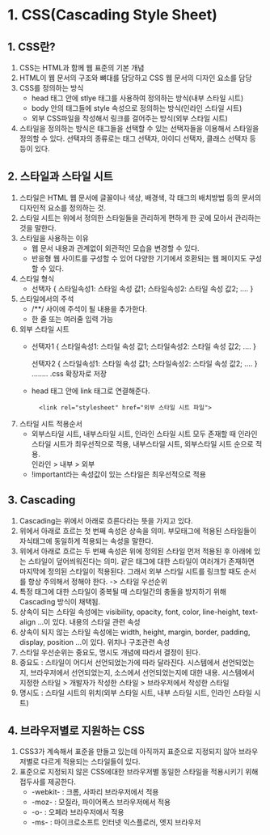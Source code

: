 # 1. CSS(Cascading Style Sheet)
## 1. CSS란?
1. CSS는 HTML과 함께 웹 표준의 기본 개념
2. HTML이 웹 문서의 구조와 뼈대를 담당하고 CSS 웹 문서의 디자인 요소를 담당
3. CSS를 정의하는 방식
    - head 태그 안에 stlye 태그를 사용하여 정의하는 방식(내부 스타일 시트)
    - body 안의 태그들에 style 속성으로 정의하는 방식(인라인 스타일 시트)
    - 외부 CSS파일을 작성해서 링크를 걸어주는 방식(외부 스타일 시트)
4. 스타일을 정의하는 방식은 태그들을 선택할 수 있는 선택자들을 이용해서 스타일을 정의할 수 있다. 선택자의 종류로는 태그 선택자, 아이디 선택자, 클래스 선택자 등등이 있다.

## 2. 스타일과 스타일 시트
1. 스타일은 HTML 웹 문서에 글꼴이나 색상, 배경색, 각 태그의 배치방법 등의 문서의 디자인적 요소를 정의하는 것.
2. 스타일 시트는 위에서 정의한 스타일들을 관리하게 편하게 한 곳에 모아서 관리하는 것을 말한다.
3. 스타일을 사용하는 이유
    - 웹 문서 내용과 관계없이 외관적인 모습을 변경할 수 있다.
    - 반응형 웹 사이트를 구성할 수 있어 다양한 기기에서 호환되는 웹 페이지도 구성할 수 있다.
4. 스타일 형식
    - 선택자 {
        스타일속성1: 스타일 속성 값1;
        스타일속성2: 스타일 속성 값2;
        ....
      }
5. 스타일에서의 주석
    - /**/ 사이에 주석이 될 내용을 추가한다.
    - 한 줄 또는 여러줄 입력 가능
6. 외부 스타일 시트
    - 선택자1 {
        스타일속성1: 스타일 속성 값1;
        스타일속성2: 스타일 속성 값2;
        ....
      }

      선택자2 {
        스타일속성1: 스타일 속성 값1;
        스타일속성2: 스타일 속성 값2;
        ....
      }
      ........
      .css 확장자로 저장
    - head 태그 안에 link 태그로 연결해준다.  
      ```
        <link rel="stylesheet" href="외부 스타일 시트 파일">
      ```
7. 스타일 시트 적용순서
    - 외부스타일 시트, 내부스타일 시트, 인라인 스타일 시트 모두 존재할 때 인라인 스타일 시트가 최우선적으로 적용, 내부스타일 시트, 외부스타일 시트 순으로 적용.  
    인라인 > 내부 > 외부
    - !important라는 속성값이 있는 스타일은 최우선적으로 적용

## 3. Cascading
1. Cascading는 위에서 아래로 흐른다라는 뜻을 가지고 있다.
2. 위에서 아래로 흐르는 첫 번째 속성은 상속을 의미. 부모태그에 적용된 스타일들이 자식태그에 동일하게 적용되는 속성을 말한다.
3. 위에서 아래로 흐르는 두 번째 속성은 위에 정의된 스타일 먼저 적용된 후 아래에 있는 스타일이 덮어씌워진다는 의미. 같은 태그에 대한 스타일이 여러개가 존재하면 마지막에 정의된 스타일이 적용된다. 그래서 외부 스타일 시트를 링크할 때도 순서를 항상 주의해서 정해야 한다. -> 스타일 우선순위
4. 특정 태그에 대한 스타일이 중복될 때 스타일간의 충돌을 방지하기 위해 Cascading 방식이 채택됨.
5. 상속이 되는 스타일 속성에는 visibility, opacity, font, color, line-height, text-align ...이 있다. 내용의 스타일 관련 속성
6. 상속이 되지 않는 스타일 속성에는 width, height, margin, border, padding, display, position ...이 있다. 위치나 구조관련 속성
7. 스타일 우선순위는 중요도, 명시도 개념에 따라서 결정이 된다.
8. 중요도 : 스타일이 어디서 선언되었는가에 따라 달라진다. 시스템에서 선언되었는지, 브라우저에서 선언되었는지, 소스에서 선언되었는지에 대한 내용. 시스템에서 지정한 스타일 > 개발자가 작성한 스타일 > 브라우저에서 작성한 스타일
9. 명시도 : 스타일 시트의 위치(외부 스타일 시트, 내부 스타일 시트, 인라인 스타일 시트)

## 4. 브라우저별로 지원하는 CSS
1. CSS3가 계속해서 표준을 만들고 있는데 아직까지 표준으로 지정되지 않아 브라우저별로 다르게 적용되는 스타일들이 있다.
2. 표준으로 지정되지 않은 CSS에대한 브라우저별 동일한 스타일을 적용시키기 위해 접두사를 제공한다.
    - -webkit- : 크롬, 사파리 브라우저에서 적용
    - -moz- : 모질라, 파이어폭스 브라우저에서 적용
    - -o- : 오페라 브라우저에서 적용
    - -ms- : 마이크로소프트 인터넷 익스플로러, 엣지 브라우저